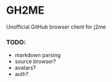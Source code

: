# GH2ME
Unofficial GitHub browser client for j2me

### TODO:
- markdown parsing
- source browser?
- avatars?
- auth?

